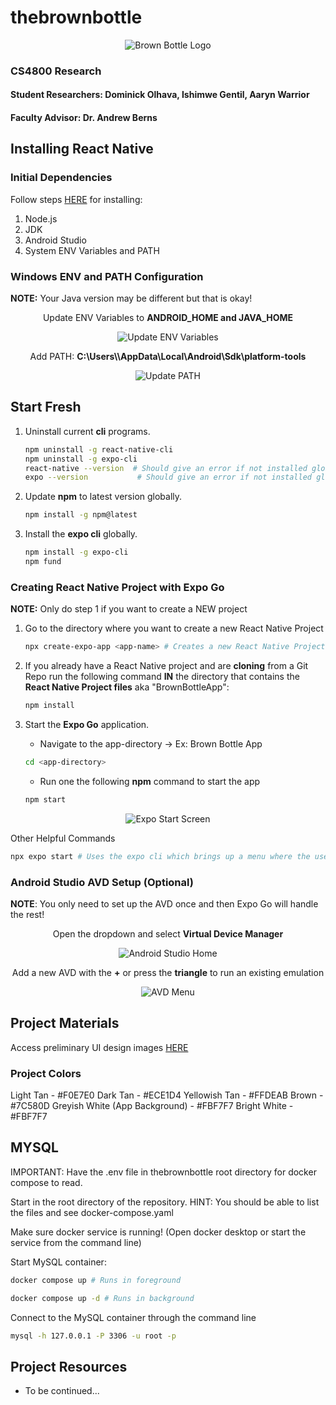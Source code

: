 # thebrownbottle
<div align="center">
    <img src="./images/brown_bottle_logo.jpg" alt="Brown Bottle Logo">
</div>

### CS4800 Research 
#### Student Researchers: Dominick Olhava, Ishimwe Gentil, Aaryn Warrior
#### Faculty Advisor: Dr. Andrew Berns

## Installing React Native 

### Initial Dependencies
Follow steps [HERE](https://reactnative.dev/docs/set-up-your-environment) for installing:
1. Node.js
2. JDK
3. Android Studio
4. System ENV Variables and PATH

### Windows ENV and PATH Configuration
**NOTE:** Your Java version may be different but that is okay!
<div align="center">
    <p>Update ENV Variables to <b>ANDROID_HOME and JAVA_HOME</b></p>
    <img src="./images/env_variables.png" alt="Update ENV Variables">
    <p>Add PATH: <b>C:\Users\<usernmame>\AppData\Local\Android\Sdk\platform-tools</b></p>
    <img src="./images/path_updated.png" alt="Update PATH">
</div>

## Start Fresh
1. Uninstall current **cli** programs.
    ```bash
    npm uninstall -g react-native-cli
    npm uninstall -g expo-cli
    react-native --version  # Should give an error if not installed globally
    expo --version           # Should give an error if not installed globally
    ```

2. Update **npm** to latest version globally.
    ```bash
    npm install -g npm@latest
    ```

3. Install the **expo cli** globally.
    ```bash
    npm install -g expo-cli
    npm fund
    ```

### Creating React Native Project with **Expo Go**
**NOTE:** Only do step 1 if you want to create a NEW project
1. Go to the directory where you want to create a new React Native Project
    ```bash
    npx create-expo-app <app-name> # Creates a new React Native Project in a folder within the current directory
    ```

2. If you already have a React Native project and are **cloning** from a Git Repo run the following command **IN** the directory that contains the **React Native Project files** aka "BrownBottleApp":
    ```bash
    npm install
    ```

3. Start the **Expo Go** application.
    - Navigate to the app-directory -> Ex: Brown Bottle App
    ```bash
    cd <app-directory>
    ```      

    - Run one the following **npm** command to start the app    
    ```bash
    npm start
    ```

<div align="center">
    <img src="./images/expo_start_screen.png" alt="Expo Start Screen">
</div>


Other Helpful Commands
```bash
npx expo start # Uses the expo cli which brings up a menu where the user can pick what platform to host their application on!
```

### Android Studio AVD Setup (Optional)
**NOTE**: You only need to set up the AVD once and then Expo Go will handle the rest!
<div align="center">
    <p>Open the dropdown and select <b>Virtual Device Manager</b></p>
    <img src="./images/android_studio_home.png" alt="Android Studio Home">
    <p>Add a new AVD with the <b>+</b> or press the <b>triangle</b> to run an existing emulation</p>
    <img src="./images/avd_menu.png" alt="AVD Menu">
</div>

## Project Materials

Access preliminary UI design images [HERE](./ui_designs/)

### Project Colors
Light Tan - #F0E7E0
Dark Tan - #ECE1D4
Yellowish Tan - #FFDEAB
Brown - #7C580D
Greyish White (App Background) - #FBF7F7
Bright White - #FBF7F7

## MYSQL
IMPORTANT: Have the .env file in thebrownbottle root directory for docker compose to read.

Start in the root directory of the repository. 
HINT: You should be able to list the files and see docker-compose.yaml

Make sure docker service is running! (Open docker desktop or start the service from the command line)

Start MySQL container:

```bash
docker compose up # Runs in foreground

docker compose up -d # Runs in background
```

Connect to the MySQL container through the command line
```bash
mysql -h 127.0.0.1 -P 3306 -u root -p
```


## Project Resources
* To be continued...


